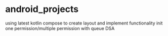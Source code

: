 # android_projects

using latest kotlin compose to create layout and implement functionality init
one permission/multiple permission with queue DSA
